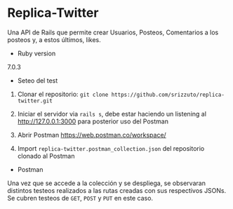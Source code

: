 # Replica-Twitter

Una API de Rails que permite crear Usuarios, Posteos, Comentarios a los posteos y, a estos últimos, likes.

* Ruby version

7.0.3

* Seteo del test

1) Clonar el repositorio: `git clone https://github.com/srizzuto/replica-twitter.git`

2) Iniciar el servidor via `rails s`, debe estar haciendo un listening al http://127.0.0.1:3000 para posterior uso del Postman

3) Abrir Postman https://web.postman.co/workspace/

4) Import `replica-twitter.postman_collection.json` del repositorio clonado al Postman

* Postman

Una vez que se accede a la colección y se despliega, se observaran distintos testeos realizados a las rutas creadas con sus respectivos JSONs. Se cubren testeos de `GET`, `POST` y `PUT` en este caso.
